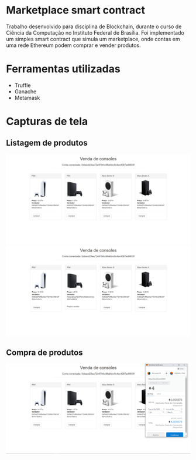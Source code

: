 # Marketplace smart contract
Trabalho desenvolvido para disciplina de Blockchain, durante o curso de Ciência da Computação no Instituto Federal de Brasília. Foi implementado um simples smart contract que simula um marketplace, onde contas em uma rede Ethereum podem comprar e vender produtos.

# Ferramentas utilizadas
- Truffle
- Ganache
- Metamask

# Capturas de tela
## Listagem de produtos
<p align="center">
  <img alt="Screen capture" src=".github/captura-1.PNG" />
  <img alt="Screen capture" src=".github/captura-3.PNG" />
</p>

## Compra de produtos
<p align="center">
  <img alt="Screen capture" src=".github/captura-2.PNG" />
</p>
